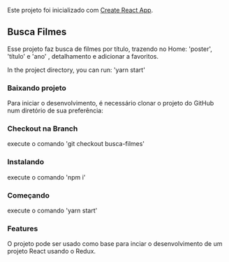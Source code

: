 Este projeto foi inicializado com [Create React App](https://github.com/facebook/create-react-app).

## Busca Filmes

Esse projeto faz busca de filmes por título, trazendo no Home: 'poster', 'título' e 'ano' , detalhamento e adicionar a favoritos.

In the project directory, you can run:
'yarn start'

### Baixando projeto

Para iniciar o desenvolvimento, é necessário clonar o projeto do GitHub num diretório de sua preferência:

### Checkout na Branch

execute o comando 'git checkout busca-filmes'

### Instalando

execute o comando 'npm i'

### Começando

execute o comando 'yarn start'

### Features

O projeto pode ser usado como base para inciar o desenvolvimento de um projeto React usando o Redux.
